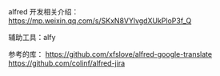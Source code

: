 alfred 开发相关介绍：https://mp.weixin.qq.com/s/SKxN8VYlvgdXUkPloP3f_Q

辅助工具：alfy

参考的库：
https://github.com/xfslove/alfred-google-translate
https://github.com/colinf/alfred-jira
